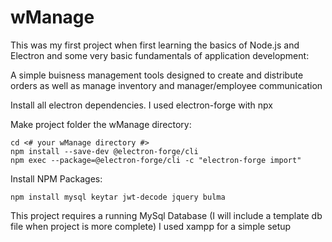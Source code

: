 # wManage

This was my first project when first learning the basics of Node.js and Electron and some very basic fundamentals of application development: 

 A simple buisness management tools designed to create and distribute orders as well as manage inventory and manager/employee communication

Install all electron dependencies. I used electron-forge with npx

Make project folder the wManage directory:
```
cd <# your wManage directory #>
npm install --save-dev @electron-forge/cli
npm exec --package=@electron-forge/cli -c "electron-forge import"
```
Install NPM Packages:
```
npm install mysql keytar jwt-decode jquery bulma
```
This project requires a running MySql Database
(I will include a template db file when project is more complete)
I used xampp for a simple setup
